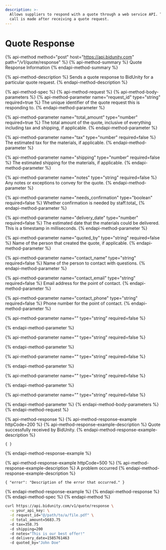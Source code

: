 ```yaml
---
description: >-
  Allows suppliers to respond with a quote through a web service API. This API
  call is made after receiving a quote request.
---
```


# Quote Response

{% api-method method="post" host="https://api.bidunity.com" path="/v1/quote/response" %}
{% api-method-summary %}
Quote Response Information
{% endapi-method-summary %}

{% api-method-description %}
Sends a quote response to BidUnity for a particular quote request.
{% endapi-method-description %}

{% api-method-spec %}
{% api-method-request %}
{% api-method-body-parameters %}
{% api-method-parameter name="request\_id" type="string" required=true %}
The unique identifier of the quote request this is responding to.
{% endapi-method-parameter %}

{% api-method-parameter name="total\_amount" type="number" required=true %}
The total amount of the quote, inclusive of everything including tax and shipping, if applicable.
{% endapi-method-parameter %}

{% api-method-parameter name="tax" type="number" required=false %}
The estimated tax for the materials, if applicable.
{% endapi-method-parameter %}

{% api-method-parameter name="shipping" type="number" required=false %}
The estimated shipping for the materials, if applicable.
{% endapi-method-parameter %}

{% api-method-parameter name="notes" type="string" required=false %}
Any notes or exceptions to convey for the quote.
{% endapi-method-parameter %}

{% api-method-parameter name="needs\_confirmation" type="boolean" required=false %}
Whether confirmation is needed by staff.total\_
{% endapi-method-parameter %}

{% api-method-parameter name="delivery\_date" type="number" required=false %}
The estimated date that the materials could be delivered. This is a timestamp in milliseconds.
{% endapi-method-parameter %}

{% api-method-parameter name="quoted\_by" type="string" required=false %}
Name of the person that created the quote, if applicable.
{% endapi-method-parameter %}

{% api-method-parameter name="contact\_name" type="string" required=false %}
Name of the person to contact with questions.
{% endapi-method-parameter %}

{% api-method-parameter name="contact\_email" type="string" required=false %}
Email address for the point of contact.
{% endapi-method-parameter %}

{% api-method-parameter name="contact\_phone" type="string" required=false %}
Phone number for the point of contact.
{% endapi-method-parameter %}

{% api-method-parameter name="" type="string" required=false %}

{% endapi-method-parameter %}

{% api-method-parameter name="" type="string" required=false %}

{% endapi-method-parameter %}

{% api-method-parameter name="" type="string" required=false %}

{% endapi-method-parameter %}

{% api-method-parameter name="" type="string" required=false %}

{% endapi-method-parameter %}

{% api-method-parameter name="" type="string" required=false %}

{% endapi-method-parameter %}
{% endapi-method-body-parameters %}
{% endapi-method-request %}

{% api-method-response %}
{% api-method-response-example httpCode=200 %}
{% api-method-response-example-description %}
Quote successfully received by BidUnity.
{% endapi-method-response-example-description %}

```
{ }
```
{% endapi-method-response-example %}

{% api-method-response-example httpCode=500 %}
{% api-method-response-example-description %}
A problem occurred 
{% endapi-method-response-example-description %}

```
{ "error": "Description of the error that occurred." }
```
{% endapi-method-response-example %}
{% endapi-method-response %}
{% endapi-method-spec %}
{% endapi-method %}

```bash
curl https://api.bidunity.com/v1/quote/response \
  -u your_api_key: \
  -d request_id="@/path/to/a/file.pdf" \
  -d total_amount=5683.75
  -d tax=358.75
  -d shipping=200
  -d notes="This is our best offer!"
  -d delivery_date=1585761463
  -d quoted_by="John Doe"
```

